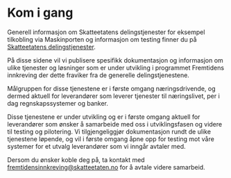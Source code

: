# Kom i gang

Generell informasjon om Skatteetatens delingstjenester for eksempel tilkobling via Maskinporten og informasjon om testing finner du på [Skatteetatens delingstjenester](https://skatteetaten.github.io/datasamarbeid-api-dokumentasjon).

På disse sidene vil vi publisere spesifikk dokumentasjon og informasjon om ulike tjenester og løsninger som er under utvikling i programmet Fremtidens innkreving der dette fraviker fra de generelle delingstjenestene.

Målgruppen for disse tjenestene er i første omgang næringsdrivende, og dermed aktuell for leverandører som leverer tjenester til næringslivet, per i dag regnskapssystemer og banker.

Disse tjenestene er under utvikling og er i første omgang aktuell for leverandører som ønsker å samarbeide med oss i utviklingsfasen og videre til testing og pilotering.
Vi tilgjengeliggjør dokumentasjon rundt de ulike tjenestene løpende, og vil i første omgang åpne opp for testing mot våre systemer for et utvalg leverandører som vi inngår avtaler med.

Dersom du ønsker koble deg på, ta kontakt med fremtidensinnkreving@skatteetaten.no for å avtale videre samarbeid.
